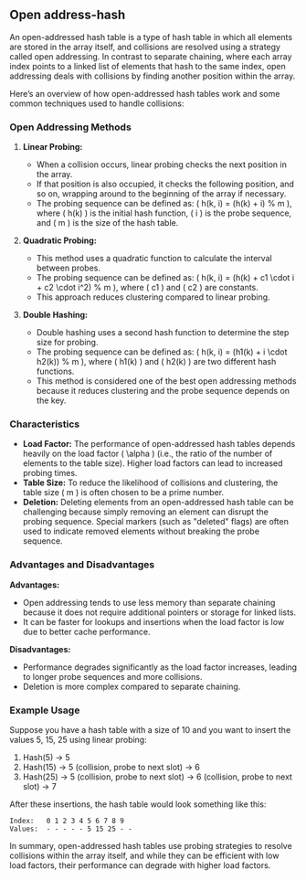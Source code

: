 ## Open address-hash
An open-addressed hash table is a type of hash table in which all elements are stored in the array itself, and collisions are resolved using a strategy called open addressing. In contrast to separate chaining, where each array index points to a linked list of elements that hash to the same index, open addressing deals with collisions by finding another position within the array.

Here’s an overview of how open-addressed hash tables work and some common techniques used to handle collisions:

### Open Addressing Methods

1. **Linear Probing:**
   - When a collision occurs, linear probing checks the next position in the array.
   - If that position is also occupied, it checks the following position, and so on, wrapping around to the beginning of the array if necessary.
   - The probing sequence can be defined as: \( h(k, i) = (h(k) + i) \% m \), where \( h(k) \) is the initial hash function, \( i \) is the probe sequence, and \( m \) is the size of the hash table.

2. **Quadratic Probing:**
   - This method uses a quadratic function to calculate the interval between probes.
   - The probing sequence can be defined as: \( h(k, i) = (h(k) + c1 \cdot i + c2 \cdot i^2) \% m \), where \( c1 \) and \( c2 \) are constants.
   - This approach reduces clustering compared to linear probing.

3. **Double Hashing:**
   - Double hashing uses a second hash function to determine the step size for probing.
   - The probing sequence can be defined as: \( h(k, i) = (h1(k) + i \cdot h2(k)) \% m \), where \( h1(k) \) and \( h2(k) \) are two different hash functions.
   - This method is considered one of the best open addressing methods because it reduces clustering and the probe sequence depends on the key.

### Characteristics

- **Load Factor:** The performance of open-addressed hash tables depends heavily on the load factor \( \alpha \) (i.e., the ratio of the number of elements to the table size). Higher load factors can lead to increased probing times.
- **Table Size:** To reduce the likelihood of collisions and clustering, the table size \( m \) is often chosen to be a prime number.
- **Deletion:** Deleting elements from an open-addressed hash table can be challenging because simply removing an element can disrupt the probing sequence. Special markers (such as "deleted" flags) are often used to indicate removed elements without breaking the probe sequence.

### Advantages and Disadvantages

**Advantages:**
- Open addressing tends to use less memory than separate chaining because it does not require additional pointers or storage for linked lists.
- It can be faster for lookups and insertions when the load factor is low due to better cache performance.

**Disadvantages:**
- Performance degrades significantly as the load factor increases, leading to longer probe sequences and more collisions.
- Deletion is more complex compared to separate chaining.

### Example Usage

Suppose you have a hash table with a size of 10 and you want to insert the values 5, 15, 25 using linear probing:
1. Hash(5) -> 5
2. Hash(15) -> 5 (collision, probe to next slot) -> 6
3. Hash(25) -> 5 (collision, probe to next slot) -> 6 (collision, probe to next slot) -> 7

After these insertions, the hash table would look something like this:
```
Index:   0 1 2 3 4 5 6 7 8 9
Values:  - - - - - 5 15 25 - -
```

In summary, open-addressed hash tables use probing strategies to resolve collisions within the array itself, and while they can be efficient with low load factors, their performance can degrade with higher load factors.